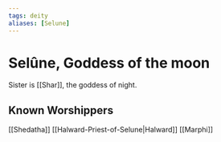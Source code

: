 ```yaml
---
tags: deity
aliases: [Selune]
---
```

# Selûne, Goddess of the moon
Sister is [[Shar]], the goddess of night.

## Known Worshippers
[[Shedatha]]
[[Halward-Priest-of-Selune|Halward]]
[[Marphi]]